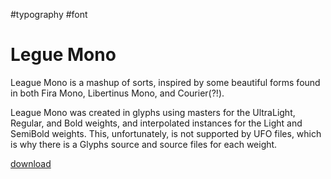 #typography #font

# Legue Mono

League Mono is a mashup of sorts, inspired by some beautiful forms found in both Fira Mono, Libertinus Mono, and Courier(?!).

League Mono was created in glyphs using masters for the UltraLight, Regular, and Bold weights, and interpolated instances for the Light and SemiBold weights. This, unfortunately, is not supported by UFO files, which is why there is a Glyphs source and source files for each weight.

[download](https://www.theleagueofmoveabletype.com/league-mono)
